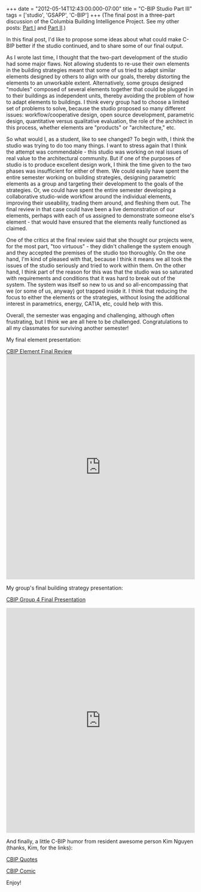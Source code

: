 +++
date = "2012-05-14T12:43:00.000-07:00"
title = "C-BIP Studio Part III"
tags = ['studio', 'GSAPP', 'C-BIP']
+++
(The final post in a three-part discussion of the Columbia Building Intelligence Project.  See my other posts: [Part I](http://notbuiltinaday.blogspot.com/2012/03/c-bip-studio-part-i.html) and [Part II](http://notbuiltinaday.blogspot.com/2012/05/c-bip-studio-part-ii.html).)

In this final post, I'd like to propose some ideas about what could make C-BIP better if the studio continued, and to share some of our final output.

As I wrote last time, I thought that the two-part development of the studio had some major flaws.  Not allowing students to re-use their own elements in the building strategies meant that some of us tried to adapt similar elements designed by others to align with our goals, thereby distorting the elements to an unworkable extent.  Alternatively, some groups designed "modules" composed of several elements together that could be plugged in to their buildings as independent units, thereby avoiding the problem of how to adapt elements to buildings.  I think every group had to choose a limited set of problems to solve, because the studio proposed so many different issues: workflow/cooperative design, open source development, parametric design, quantitative versus qualitative evaluation, the role of the architect in this process, whether elements are "products" or "architecture," etc.

So what would I, as a student, like to see changed?  To begin with, I think the studio was trying to do too many things.  I want to stress again that I think the attempt was commendable - this studio was working on real issues of real value to the architectural community.  But if one of the purposes of studio is to produce excellent design work, I think the time given to the two phases was insufficient for either of them.  We could easily have spent the entire semester working on building strategies, designing parametric elements as a group and targeting their development to the goals of the strategies.  Or, we could have spent the entire semester developing a collaborative studio-wide workflow around the individual elements, improving their useability, trading them around, and fleshing them out.  The final review in that case could have been a live demonstration of our elements, perhaps with each of us assigned to demonstrate someone else's element - that would have ensured that the elements really functioned as claimed.

One of the critics at the final review said that she thought our projects were, for the most part, "too virtuous" - they didn't challenge the system enough and they accepted the premises of the studio too thoroughly.  On the one hand, I'm kind of pleased with that, because I think it means we all took the issues of the studio seriously and tried to work within them.  On the other hand, I think part of the reason for this was that the studio was so saturated with requirements and conditions that it was hard to break out of the system.  The system was itself so new to us and so all-encompassing that we (or some of us, anyway) got trapped inside it.  I think that reducing the focus to either the elements or the strategies, without losing the additional interest in parametrics, energy, CATIA, etc, could help with this.

Overall, the semester was engaging and challenging, although often frustrating, but I think we are all here to be challenged.  Congratulations to all my classmates for surviving another semester!

My final element presentation:

[CBIP Element Final Review](http://www.scribd.com/doc/93526410/CBIP-Element-Final-Review)<iframe class="scribd_iframe_embed" data-aspect-ratio="" data-auto-height="true" frameborder="0" height="600" id="doc_78649" scrolling="no" src="http://www.scribd.com/embeds/93526410/content?start_page=1&view_mode=list&access_key=key-1howrw7fytkldshihuoj" width="100%"></iframe>

My group's final building strategy presentation:

[CBIP Group 4 Final Presentation](http://www.scribd.com/doc/93527418/CBIP-Group-4-Final-Presentation)

<iframe class="scribd_iframe_embed" data-aspect-ratio="1.54545454545455" data-auto-height="true" frameborder="0" height="600" id="doc_90327" scrolling="no" src="http://www.scribd.com/embeds/93527418/content?start_page=1&view_mode=list&access_key=key-i1sabdc05a2mivboavi" width="100%"><p>&lt;p&gt;&amp;amp;lt;p&amp;amp;gt;asdfasdf&amp;amp;lt;/p&amp;amp;gt;&lt;/p&gt;</p></iframe>

And finally, a little C-BIP humor from resident awesome person Kim Nguyen (thanks, Kim, for the links):

[CBIP Quotes](http://www.scribd.com/kvn2104/d/95812533-CBIP-Quotes#fullscreen)

[CBIP Comic](http://www.scribd.com/kvn2104/d/95812249-CBIP-Roadtrip)

Enjoy!
